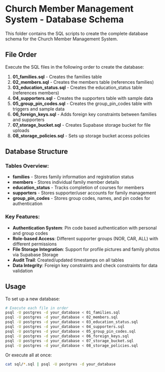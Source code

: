 # Church Member Management System - Database Schema

This folder contains the SQL scripts to create the complete database schema for the Church Member Management System.

## File Order

Execute the SQL files in the following order to create the database:

1. **01_families.sql** - Creates the families table
2. **02_members.sql** - Creates the members table (references families)
3. **03_education_status.sql** - Creates the education_status table (references members)
4. **04_supporters.sql** - Creates the supporters table with sample data
5. **05_group_pin_codes.sql** - Creates the group_pin_codes table with triggers and sample data
6. **06_foreign_keys.sql** - Adds foreign key constraints between families and supporters
7. **07_storage_bucket.sql** - Creates Supabase storage bucket for file uploads
8. **08_storage_policies.sql** - Sets up storage bucket access policies

## Database Structure

### Tables Overview:

- **families** - Stores family information and registration status
- **members** - Stores individual family member details
- **education_status** - Tracks completion of courses for members
- **supporters** - Stores supporter/user accounts for family management
- **group_pin_codes** - Stores group codes, names, and pin codes for authentication

### Key Features:

- **Authentication System**: Pin code based authentication with personal and group codes
- **Role-based Access**: Different supporter groups (NOR, CAR, ALL) with different permissions
- **File Storage Integration**: Support for profile pictures and family photos via Supabase Storage
- **Audit Trail**: Created/updated timestamps on all tables
- **Data Integrity**: Foreign key constraints and check constraints for data validation

## Usage

To set up a new database:

```bash
# Execute each file in order
psql -U postgres -d your_database < 01_families.sql
psql -U postgres -d your_database < 02_members.sql
psql -U postgres -d your_database < 03_education_status.sql
psql -U postgres -d your_database < 04_supporters.sql
psql -U postgres -d your_database < 05_group_pin_codes.sql
psql -U postgres -d your_database < 06_foreign_keys.sql
psql -U postgres -d your_database < 07_storage_bucket.sql
psql -U postgres -d your_database < 08_storage_policies.sql
```

Or execute all at once:
```bash
cat sql/*.sql | psql -U postgres -d your_database
```